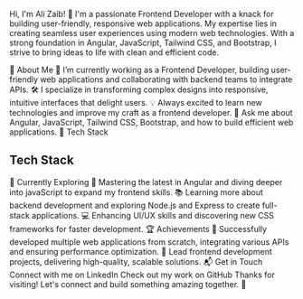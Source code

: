 
Hi, I'm Ali Zaib! 👋
I'm a passionate Frontend Developer with a knack for building user-friendly, responsive web applications. My expertise lies in creating seamless user experiences using modern web technologies. With a strong foundation in Angular, JavaScript, Tailwind CSS, and Bootstrap, I strive to bring ideas to life with clean and efficient code.


🚀 About Me
🌱 I’m currently working as a Frontend Developer, building user-friendly web applications and collaborating with backend teams to integrate APIs.
🛠 I specialize in transforming complex designs into responsive, intuitive interfaces that delight users.
💡 Always excited to learn new technologies and improve my craft as a frontend developer.
💬 Ask me about Angular, JavaScript, Tailwind CSS, Bootstrap, and how to build efficient web applications.
🧰 Tech Stack
## Tech Stack

🌱 Currently Exploring
🚀 Mastering the latest in Angular and diving deeper into javaScript to expand my frontend skills.
📚 Learning more about backend development and exploring Node.js and Express to create full-stack applications.
💻 Enhancing UI/UX skills and discovering new CSS frameworks for faster development.
🏆 Achievements
🌟 Successfully developed multiple web applications from scratch, integrating various APIs and ensuring performance optimization.
🌟 Lead frontend development projects, delivering high-quality, scalable solutions.
📬 Get in Touch
Connect with me on LinkedIn
Check out my work on GitHub
Thanks for visiting! Let's connect and build something amazing together. 🚀
